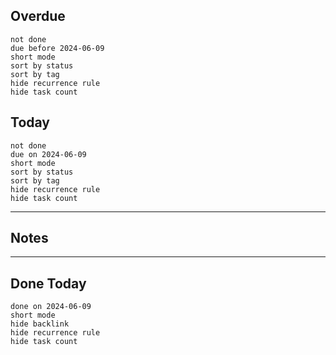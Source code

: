 ## Overdue
```tasks 
not done 
due before 2024-06-09
short mode 
sort by status 
sort by tag 
hide recurrence rule
hide task count
```
## Today
```tasks 
not done 
due on 2024-06-09
short mode 
sort by status 
sort by tag 
hide recurrence rule
hide task count
```
----
## Notes



----
## Done Today 
```tasks 
done on 2024-06-09
short mode 
hide backlink
hide recurrence rule
hide task count
```